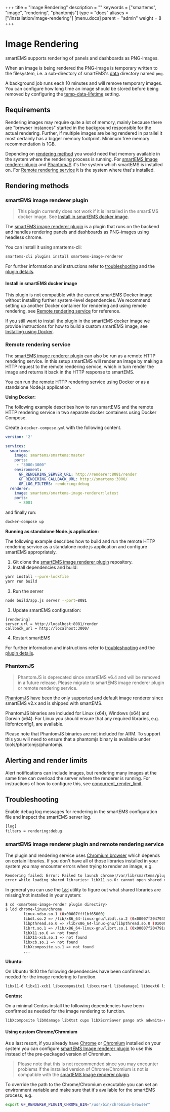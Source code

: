 +++
title = "Image Rendering"
description = ""
keywords = ["smartems", "image", "rendering", "phantomjs"]
type = "docs"
aliases = ["/installation/image-rendering"]
[menu.docs]
parent = "admin"
weight = 8
+++

# Image Rendering

smartEMS supports rendering of panels and dashboards as PNG-images.

When an image is being rendered the PNG-image is temporary written to the filesystem, i.e. a sub-directory of smartEMS's [data](/installation/configuration/#data) directory named `png`.

A background job runs each 10 minutes and will remove temporary images. You can configure how long time an image should be stored before being removed by configuring the [temp-data-lifetime](/installation/configuration/#temp-data-lifetime) setting.

## Requirements

Rendering images may require quite a lot of memory, mainly because there are "browser instances" started in the
background responsible for the actual rendering. Further, if multiple images are being rendered in parallel it most
certainly has a bigger memory footprint. Minimum free memory recommendation is 1GB.

Depending on [rendering method](#rendering-methods) you would need that memory available in the system where the
rendering process is running. For [smartEMS Image renderer plugin](#smartems-image-renderer-plugin) and [PhantomJS](#phantomjs)
it's the system which smartEMS is installed on. For [Remote rendering service](#remote-rendering-service) it is the system where
that's installed.

## Rendering methods

### smartEMS image renderer plugin

> This plugin currently does not work if it is installed in the smartEMS docker image. See [Install in smartEMS docker image](#install-in-smartems-docker-image).

The [smartEMS image renderer plugin](https://smartems.com/smartems/plugins/smartems-image-renderer) is a plugin that runs on the backend and handles rendering panels and dashboards as PNG-images using headless chrome.

You can install it using smartems-cli:

```bash
smartems-cli plugins install smartems-image-renderer
```

For further information and instructions refer to [troubleshooting](#troubleshooting) and the [plugin details](https://smartems.com/smartems/plugins/smartems-image-renderer).

#### Install in smartEMS docker image

This plugin is not compatible with the current smartEMS Docker image without installing further system-level dependencies. We recommend setting up another Docker container for rendering and using remote rendering, see [Remote rendering service](#remote-rendering-service) for reference.

If you still want to install the plugin in the smartEMS docker image we provide instructions for how to build a custom smartEMS image, see [Installing using Docker](/installation/docker/#custom-image-with-smartems-image-renderer-plugin-pre-installed).

### Remote rendering service

The [smartEMS image renderer plugin](https://smartems.com/smartems/plugins/smartems-image-renderer) can also be run as a remote HTTP rendering service. In this setup smartEMS will render an image by making a HTTP request to the remote rendering service, which in turn render the image and returns it back in the HTTP response to smartEMS.

You can run the remote HTTP rendering service using Docker or as a standalone Node.js application.

**Using Docker:**

The following example describes how to run smartEMS and the remote HTTP rendering service in two separate docker containers using Docker Compose.

Create a `docker-compose.yml` with the following content.

```yaml
version: '2'

services:
  smartems:
    image: smartems/smartems:master
    ports:
     - "3000:3000"
    environment:
      GF_RENDERING_SERVER_URL: http://renderer:8081/render
      GF_RENDERING_CALLBACK_URL: http://smartems:3000/
      GF_LOG_FILTERS: rendering:debug
  renderer:
    image: smartems/smartems-image-renderer:latest
    ports:
      - 8081
```

and finally run:

```bash
docker-compose up
```

**Running as standalone Node.js application:**

The following example describes how to build and run the remote HTTP rendering service as a standalone node.js application and configure smartEMS appropriately.

1. Git clone the [smartEMS image renderer plugin](https://smartems.com/smartems/plugins/smartems-image-renderer) repository.
2. Install dependencies and build:

```bash
yarn install --pure-lockfile
yarn run build
```
3. Run the server

```bash
node build/app.js server --port=8081
```
3. Update smartEMS configuration:

```
[rendering]
server_url = http://localhost:8081/render
callback_url = http://localhost:3000/
```
4. Restart smartEMS

For further information and instructions refer to [troubleshooting](#troubleshooting) and the [plugin details](https://smartems.com/smartems/plugins/smartems-image-renderer).

### PhantomJS

> PhantomJS is deprecated since smartEMS v6.4 and will be removed in a future release. Please migrate to smartEMS image renderer plugin or remote rendering service.

[PhantomJS](https://phantomjs.org/) have been the only supported and default image renderer since smartEMS v2.x and is shipped with smartEMS.

PhantomJS binaries are included for Linux (x64), Windows (x64) and Darwin (x64). For Linux you should ensure that any required libraries, e.g. libfontconfig1, are available.

Please note that PhantomJS binaries are not included for ARM. To support this you will need to ensure that a phantomjs binary is available under tools/phantomjs/phantomjs.

## Alerting and render limits

Alert notifications can include images, but rendering many images at the same time can overload the server where the renderer is running. For instructions of how to configure this, see [concurrent_render_limit](/installation/configuration/#concurrent-render-limit).

## Troubleshooting

Enable debug log messages for rendering in the smartEMS configuration file and inspect the smartEMS server log.

```bash
[log]
filters = rendering:debug
```

### smartEMS image renderer plugin and remote rendering service

The plugin and rendering service uses [Chromium browser](https://www.chromium.org/) which depends on certain libraries.
If you don't have all of those libraries installed in your system you may encounter errors when trying to render an image, e.g.

```bash
Rendering failed: Error: Failed to launch chrome!/var/lib/smartems/plugins/smartems-image-renderer/chrome-linux/chrome:
error while loading shared libraries: libX11.so.6: cannot open shared object file: No such file or directory\n\n\nTROUBLESHOOTING: https://github.com/GoogleChrome/puppeteer/blob/master/docs/troubleshooting.md
```

In general you can use the [`ldd`](https://en.wikipedia.org/wiki/Ldd_(Unix)) utility to figure out what shared libraries
are missing/not installed in your system:

```bash
$ cd <smartems-image-render plugin directiry>
$ ldd chrome-linux/chrome
        linux-vdso.so.1 (0x00007fff1bf65000)
        libdl.so.2 => /lib/x86_64-linux-gnu/libdl.so.2 (0x00007f2047945000)
        libpthread.so.0 => /lib/x86_64-linux-gnu/libpthread.so.0 (0x00007f2047924000)
        librt.so.1 => /lib/x86_64-linux-gnu/librt.so.1 (0x00007f204791a000)
        libX11.so.6 => not found
        libX11-xcb.so.1 => not found
        libxcb.so.1 => not found
        libXcomposite.so.1 => not found
        ...
```

**Ubuntu:**

On Ubuntu 18.10 the following dependencies have been confirmed as needed for the image rendering to function.

```bash
libx11-6 libx11-xcb1 libxcomposite1 libxcursor1 libxdamage1 libxext6 libxfixes3 libxi6 libxrender1 libxtst6 libglib2.0-0 libnss3 libcups2  libdbus-1-3 libxss1 libxrandr2 libgtk-3-0 libgtk-3-0 libasound2
```

**Centos:**

On a minimal Centos install the following dependencies have been confirmed as needed for the image rendering to function.

```bash
libXcomposite libXdamage libXtst cups libXScrnSaver pango atk adwaita-cursor-theme adwaita-icon-theme at at-spi2-atk at-spi2-core cairo-gobject colord-libs dconf desktop-file-utils ed emacs-filesystem gdk-pixbuf2 glib-networking gnutls gsettings-desktop-schemas gtk-update-icon-cache gtk3 hicolor-icon-theme jasper-libs json-glib libappindicator-gtk3 libdbusmenu libdbusmenu-gtk3 libepoxy liberation-fonts liberation-narrow-fonts liberation-sans-fonts liberation-serif-fonts libgusb libindicator-gtk3 libmodman libproxy libsoup libwayland-cursor libwayland-egl libxkbcommon m4 mailx nettle patch psmisc redhat-lsb-core redhat-lsb-submod-security rest spax time trousers xdg-utils xkeyboard-config
```

#### Using custom Chrome/Chromium

As a last resort, if you already have [Chrome](https://www.google.com/chrome/) or [Chromium](https://www.chromium.org/)
installed on your system you can configure [smartEMS Image renderer plugin](#smartems-image-renderer-plugin) to use this
instead of the pre-packaged version of Chromium.

> Please note that this is not recommended since you may encounter problems if the installed version of Chrome/Chromium is not
> is compatible with the [smartEMS Image renderer plugin](#smartems-image-renderer-plugin).

To override the path to the Chrome/Chromium executable you can set an environment variable and make sure that
it's available for the smartEMS process, e.g.

```bash
export GF_RENDERER_PLUGIN_CHROME_BIN="/usr/bin/chromium-browser"
```
